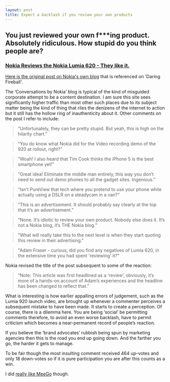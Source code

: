 ```yaml
---
layout: post
title: Expect a backlash if you review your own products
---
```


## You just reviewed your own f***ing product. Absolutely ridiculous. How stupid do you think people are?

### [Nokia Reviews the Nokia Lumia 620 - They like it.](http://daringfireball.net/linked/2013/02/05/nokia-620)

[Here is the original post on Nokia's own blog](http://conversations.nokia.com/2013/02/04/compact-vibrant-and-lots-of-fun-our-nokia-lumia-620-review/) that is referenced on 'Daring Fireball'.

The ‘Conversations by Nokia’ blog is typical of the kind of misguided corporate attempt to be a content destination. I am sure this site sees significantly higher traffic than most other such places due to its subject matter being the kind of thing that riles the denizens of the internet to action but it still has the hollow ring of inauthenticity about it. Other comments on the post I refer to include:

> “Unfortunately, they can be pretty stupid. But yeah, this is high on the hilarity chart.”

> “You do know what Nokia did for the Video recording demo of the 920 at rollout, right?”

> “Woah! I also heard that Tim Cook thinks the iPhone 5 is the best smartphone yet!”

> “Great idea! Eliminate the middle man entirely, this way you don’t need to send out demo phones to all the gadget sites. Ingenious.”

> “Isn’t PureView that tech where you pretend to use your phone while actually using a DSLR on a steadycam in a van?”

> “This is an advertisement. It should probably say clearly at the top that it’s an advertisement.”

> “None. It’s idiotic to review your own product. Nobody else does it. It’s not a Nokia blog, it’s THE Nokia blog.”

> "What will really take this to the next level is when they start quoting this review in their advertising."

> "Adam Fraser - curious, did you find any negatives of Lumia 620, in the extensive time you had spent 'reviewing' it?"

Nokia revised the title of the post subsequent to some of the reaction:

> “Note: This article was first headlined as a ‘review’, obviously, it’s more of a hands-on account of Adam’s experiences and the headline has been changed to reflect that.”

What is interesting is how earlier appalling errors of judgement, such as the Lumia 920 launch video, are brought up whenever a commenter perceives a subsequent mistake to have been made. It starts to create a perception. Of course, there is a dilemma here. You are being ‘social’ be permitting comments therefore, to avoid an even worse backlash, have to permit criticism which becomes a near-permanent record of people’s reaction.

If you believe the ‘brand advocates’ rubbish being spun by marketing agencies then this is the road you end up going down. And the farther you go, the harder it gets to manage.

To be fair though the most insulting comment received 464 up-votes and only 18 down-votes so if it is pure participation you are after this counts as a win.

I did [really like MeeGo](http://taskumuro.com/artikkelit/the-story-of-nokia-meego) though.


